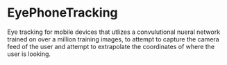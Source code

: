 # EyePhoneTracking
Eye tracking for mobile devices that utlizes a convulutional nueral network trained on over a million training images, to attempt to capture the camera feed of the user
and attempt to extrapolate the coordinates of where the user is looking.


